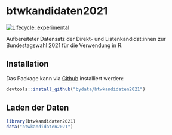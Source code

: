 
# btwkandidaten2021

<!-- badges: start -->
[![Lifecycle: experimental](https://img.shields.io/badge/lifecycle-experimental-orange.svg)](https://lifecycle.r-lib.org/articles/stages.html#experimental)
<!-- badges: end -->

Aufbereiteter Datensatz der Direkt- und Listenkandidat:innen zur Bundestagswahl 2021 für die Verwendung in R.

## Installation

Das Package kann via [Github](https://www.github.com/bydata) installiert werden:

``` r
devtools::install_github("bydata/btwkandidaten2021")
```

## Laden der Daten

``` r
library(btwkandidaten2021)
data("btwkandidaten2021")
```
